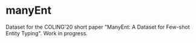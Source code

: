 # manyEnt
Dataset for the COLING'20 short paper "ManyEnt: A Dataset for Few-shot Entity Typing". Work in progress.
